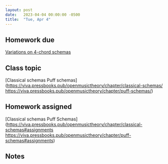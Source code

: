 ```yaml
---
layout: post
date:   2023-04-04 00:00:00 -0500
title:  "Tue, Apr 4"
---
```


## Homework due

[Variations on 4-chord schemas](https://viva.pressbooks.pub/openmusictheory/chapter/4-chord-schemas/#assignments)

## Class topic

[Classical schemas
Puff schemas](https://viva.pressbooks.pub/openmusictheory/chapter/classical-schemas/
https://viva.pressbooks.pub/openmusictheory/chapter/puff-schemas/)

## Homework assigned

[Classical schemas
Puff Schemas](https://viva.pressbooks.pub/openmusictheory/chapter/classical-schemas#assignments
https://viva.pressbooks.pub/openmusictheory/chapter/puff-schemas#assignments)

## Notes

